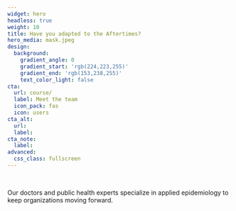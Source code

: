 ```yaml
---
widget: hero
headless: true
weight: 10
title: Have you adapted to the Aftertimes?
hero_media: mask.jpeg
design:
  background:
    gradient_angle: 0
    gradient_start: 'rgb(224,223,255)'
    gradient_end: 'rgb(153,238,255)'
    text_color_light: false
cta:
  url: course/
  label: Meet the team
  icon_pack: fas
  icon: users
cta_alt:
  url:
  label:
cta_note:
  label:
advanced:
  css_class: fullscreen
---
```

<br>

Our doctors and public health experts specialize in applied epidemiology to keep organizations moving forward.
